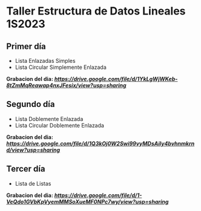 # Taller Estructura de Datos Lineales 1S2023

## Primer día
* Lista Enlazadas Simples
* Lista Circular Simplemente Enlazada

**Grabacion del dia: _https://drive.google.com/file/d/1YkLgWjWKeb-8tZmMqReawap4nxJFesix/view?usp=sharing_**

## Segundo día
* Lista Doblemente Enlazada
* Lista Circular Doblemente Enlazada

**Grabacion del dia: _https://drive.google.com/file/d/1Q3kOj0W2Swi99vyMDsAiIy4bvhnmkrnd/view?usp=sharing_**


## Tercer día
* Lista de Listas

**Grabacion del dia: _https://drive.google.com/file/d/1-VeQdo1GVbKpVyemMMSoXueMF0NPc7wy/view?usp=sharing_**


